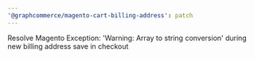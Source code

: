 ```yaml
---
'@graphcommerce/magento-cart-billing-address': patch
---
```


Resolve Magento Exception: 'Warning: Array to string conversion' during new billing address save in checkout

